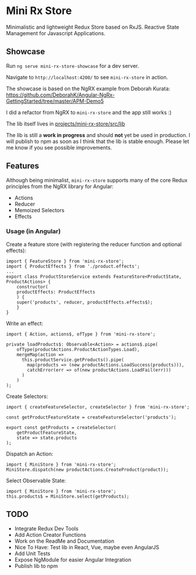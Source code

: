 # Mini Rx Store

Minimalistic and lightweight Redux Store based on RxJS.
Reactive State Management for Javascript Applications.

## Showcase

Run `ng serve mini-rx-store-showcase` for a dev server.

Navigate to `http://localhost:4200/` to see `mini-rx-store` in action. 

The showcase is based on the NgRX example from Deborah Kurata: https://github.com/DeborahK/Angular-NgRx-GettingStarted/tree/master/APM-Demo5

I did a refactor from NgRX to `mini-rx-store` and the app still works :)

The lib itself lives in [projects/mini-rx-store/src/lib](https://github.com/spierala/mini-rx-store/tree/master/projects/mini-rx-store/src/lib)

The lib is still a **work in progress** and should **not** yet be used in production.
I will publish to npm as soon as I think that the lib is stable enough.
Please let me know if you see possible improvements.

## Features
Although being minimalist, `mini-rx-store` supports many of the core Redux principles from the NgRX library for Angular:
* Actions
* Reducer
* Memoized Selectors
* Effects

### Usage (in Angular)
Create a feature store (with registering the reducer function and optional effects):
```
import { FeatureStore } from 'mini-rx-store';
import { ProductEffects } from './product.effects';
...
export class ProductStoreService extends FeatureStore<ProductState, ProductActions> {
    constructor(
    productEffects: ProductEffects
    ) {
    super('products', reducer, productEffects.effects$);
    }
}
```

Write an effect: 
```
import { Action, actions$, ofType } from 'mini-rx-store';

private loadProducts$: Observable<Action> = actions$.pipe(
    ofType(productActions.ProductActionTypes.Load),
    mergeMap(action =>
      this.productService.getProducts().pipe(
        map(products => (new productActions.LoadSuccess(products))),
        catchError(err => of(new productActions.LoadFail(err)))
      )
    )
);
```
Create Selectors:
```
import { createFeatureSelector, createSelector } from 'mini-rx-store';

const getProductFeatureState = createFeatureSelector('products');

export const getProducts = createSelector(
    getProductFeatureState,
    state => state.products
);
``` 
 
Dispatch an Action: 
```
import { MiniStore } from 'mini-rx-store';
MiniStore.dispatch(new productActions.CreateProduct(product));
```

Select Observable State: 
```
import { MiniStore } from 'mini-rx-store';
this.products$ = MiniStore.select(getProducts);
```

## TODO
* Integrate Redux Dev Tools
* Add Action Creator Functions
* Work on the ReadMe and Documentation
* Nice To Have: Test lib in React, Vue, maybe even AngularJS
* Add Unit Tests
* Expose NgModule for easier Angular Integration
* Publish lib to npm
